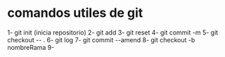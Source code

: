 # comandos utiles de git

1- git init (inicia repositorio)
2- git add <archivo>
3- git reset <archivo>
4- git commit -m
5- git checkout -- .
6- git log
7- git commit --amend
8- git checkout -b nombreRama
9-
